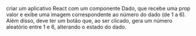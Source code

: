  criar um aplicativo React com um componente Dado, que recebe uma prop valor e exibe uma imagem correspondente ao número do dado (de 1 a 6). Além disso, deve ter um botão que, ao ser clicado, gera um número aleatório entre 1 e 6, alterando o estado do dado.